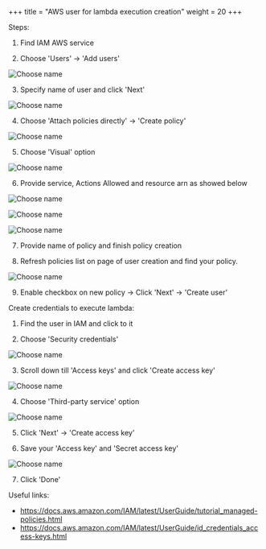 +++
title = "AWS user for lambda execution creation"
weight = 20
+++

Steps:

1. Find IAM AWS service

2. Choose 'Users' -> 'Add users'

![Choose name](/images/extension/extension-3.png)

3. Specify name of user and click 'Next'

![Choose name](/images/extension/extension-4.png)

4. Choose 'Attach policies directly' -> 'Create policy'

![Choose name](/images/extension/extension-4_1.png)

5. Choose 'Visual' option

![Choose name](/images/extension/extension-4_2.png)

6. Provide service, Actions Allowed and resource arn as showed below

![Choose name](/images/extension/extension-5.png)

![Choose name](/images/extension/extension-6.png)

![Choose name](/images/extension/extension-7.png)

7. Provide name of policy and finish policy creation 

8. Refresh policies list on page of user creation and find your policy.

![Choose name](/images/extension/extension-8.png)

9. Enable checkbox on new policy -> Click 'Next' -> 'Create user'


Create credentials to execute lambda:

1. Find the user in IAM and click to it

2. Choose 'Security credentials'

![Choose name](/images/extension/extension-9.png)

3. Scroll down till 'Access keys' and click 'Create access key'

![Choose name](/images/extension/extension-10.png)

4. Choose 'Third-party service' option

![Choose name](/images/extension/extension-11.png)

5. Click 'Next' -> 'Create access key'

6. Save your 'Access key' and 'Secret access key'

![Choose name](/images/extension/extension-12.png)

7. Click 'Done'

Useful links:

- https://docs.aws.amazon.com/IAM/latest/UserGuide/tutorial_managed-policies.html
- https://docs.aws.amazon.com/IAM/latest/UserGuide/id_credentials_access-keys.html
